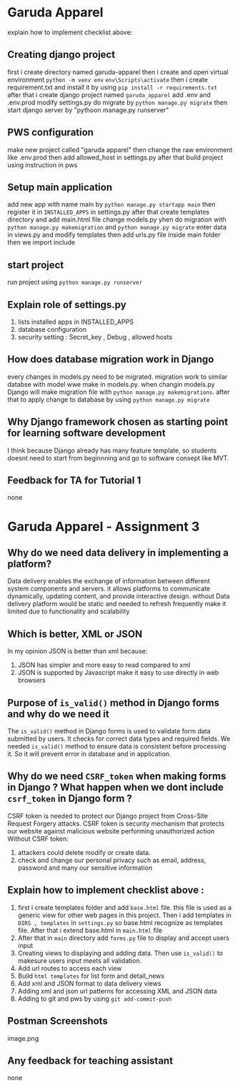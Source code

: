 # Garuda Apparel
explain how to implement checklist above:
## Creating django project 
first i create directory named garuda-apparel then i create and open virtual environment `python -m venv env` `env\Scripts\activate`
then i create requirement.txt and install it by using `pip install -r requirements.txt` after that i create django project named `garuda_apparel`
add .env and .env.prod
modify settings.py
do migrate by `python manage.py migrate`
then start django server by "pythoon manage.py runserver"
## PWS configuration
make new project called "garuda apparel" then change the raw environment like .env.prod
then add allowed_host in settings.py after that build project using instruction in pws
## Setup main application 
add new app with name main by `python manage.py startapp main`
then register it in `INSTALLED_APPS` in settings.py
after that create templates directory and add main.html  file 
change models.py yhen do migration with `python manage.py makemigration` and `python manage.py migrate`
enter data in views.py and modify templates
then add urls.py file inside main folder then we import include 
## start project
run project using `python manage.py runserver`


## Explain role of settings.py
1. lists installed apps in INSTALLED_APPS
2. database configuration
3. security setting : Secret_key , Debug , allowed hosts

## How does database migration work in Django
every changes in models.py need to be migrated. migration work to similar databse with model wwe make in models.py. when changin models.py Django will make migration file with `python manage.py makemigrations`. after that to apply change to database by using `python manage.py migrate`

## Why Django framework chosen as starting point for learning software development
I think because Django already has many feature template, so students doesnt need to start from beginnning and go to software consept like MVT.

## Feedback for TA for Tutorial 1
none

# Garuda Apparel - Assignment 3 

## Why do we need data delivery in implementing a platform?
Data delivery enables the exchange of information between different system components and servers. it allows platforms to communicate dynamically, updating content, and provide interactive design. 
without Data delivery platform would be static and needed to refresh frequently make it limited due to functionality and scalability

## Which is better, XML or JSON
In my opinion JSON is better than xml because:
1. JSON has simpler and more easy to read compared to xml
2. JSON is supported by Javascript make it easy to use directly in web browsers

## Purpose of `is_valid()` method in Django forms and why do we need it
The `is_valid()` method in Django forms is used to validate form data submitted by users. It checks for correct data types and required fields.
We needed `is_valid()` method to ensure data is consistent before processing it. So it will prevent error in database and in application.

## Why do we need `CSRF_token` when making forms in Django ? What happen when we dont include `csrf_token` in Django form ?
CSRF token is needed to protect our Django project from Cross-Site Request Forgery attacks. CSRF token is security mechanism that protects our website against malicious website performing unauthorized action
Without CSRF token: 
1. attackers could delete modify or create data.
2. check and change our personal privacy such as email, address, password and many our sensitive information

## Explain how to implement checklist above :
1. first i create templates folder and add `base.html` file. this file is used as a generic view for other web pages in this project. 
Then i add templates in `DIRS , templates` in `settings.py` so base.html recognize as templates file. After that i extend base.html in `main.html` file 
2.  After that in `main` directory add `forms.py` file to display and accept users input 
3. Creating views to displaying and adding data. Then use `is_valid()` to makesure users input meets all validation.
4. Add url routes to access each view
5. Build `html templates` for list form and detail_news
6. Add xml and JSON format to data delivery views
9. Adding xml and json url patterns for accessing XML and JSON data 
10. Adding to git and pws by using `git add-commit-push`

## Postman Screenshots
image.png

## Any feedback for teaching assistant
none 